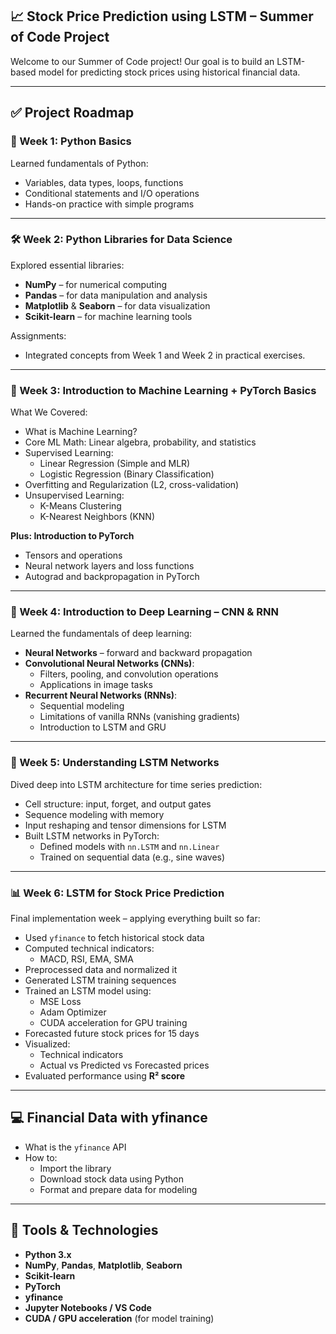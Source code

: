 ## 📈 Stock Price Prediction using LSTM – Summer of Code Project

Welcome to our Summer of Code project! Our goal is to build an LSTM-based model for predicting stock prices using historical financial data.

---

## ✅ Project Roadmap

### 📘 Week 1: Python Basics
Learned fundamentals of Python:
- Variables, data types, loops, functions
- Conditional statements and I/O operations
- Hands-on practice with simple programs

---

### 🛠️ Week 2: Python Libraries for Data Science
Explored essential libraries:
- **NumPy** – for numerical computing  
- **Pandas** – for data manipulation and analysis  
- **Matplotlib** & **Seaborn** – for data visualization  
- **Scikit-learn** – for machine learning tools  

Assignments:
- Integrated concepts from Week 1 and Week 2 in practical exercises.

---

### 🧠 Week 3: Introduction to Machine Learning + PyTorch Basics
What We Covered:
- What is Machine Learning?
- Core ML Math: Linear algebra, probability, and statistics
- Supervised Learning:
  - Linear Regression (Simple and MLR)
  - Logistic Regression (Binary Classification)
- Overfitting and Regularization (L2, cross-validation)
- Unsupervised Learning:  
  - K-Means Clustering  
  - K-Nearest Neighbors (KNN)

**Plus: Introduction to PyTorch**
- Tensors and operations
- Neural network layers and loss functions
- Autograd and backpropagation in PyTorch

---

### 🧬 Week 4: Introduction to Deep Learning – CNN & RNN
Learned the fundamentals of deep learning:
- **Neural Networks** – forward and backward propagation
- **Convolutional Neural Networks (CNNs)**:
  - Filters, pooling, and convolution operations
  - Applications in image tasks
- **Recurrent Neural Networks (RNNs)**:
  - Sequential modeling
  - Limitations of vanilla RNNs (vanishing gradients)
  - Introduction to LSTM and GRU

---

### 🔁 Week 5: Understanding LSTM Networks
Dived deep into LSTM architecture for time series prediction:
- Cell structure: input, forget, and output gates
- Sequence modeling with memory
- Input reshaping and tensor dimensions for LSTM
- Built LSTM networks in PyTorch:
  - Defined models with `nn.LSTM` and `nn.Linear`
  - Trained on sequential data (e.g., sine waves)

---

### 📊 Week 6: LSTM for Stock Price Prediction
Final implementation week – applying everything built so far:
- Used `yfinance` to fetch historical stock data
- Computed technical indicators:
  - MACD, RSI, EMA, SMA
- Preprocessed data and normalized it
- Generated LSTM training sequences
- Trained an LSTM model using:
  - MSE Loss  
  - Adam Optimizer  
  - CUDA acceleration for GPU training
- Forecasted future stock prices for 15 days
- Visualized:
  - Technical indicators
  - Actual vs Predicted vs Forecasted prices
- Evaluated performance using **R² score**

---

## 💻 Financial Data with yfinance
- What is the `yfinance` API
- How to:
  - Import the library
  - Download stock data using Python
  - Format and prepare data for modeling

---

## 🔧 Tools & Technologies
- **Python 3.x**
- **NumPy**, **Pandas**, **Matplotlib**, **Seaborn**
- **Scikit-learn**
- **PyTorch**
- **yfinance**
- **Jupyter Notebooks / VS Code**
- **CUDA / GPU acceleration** (for model training)

